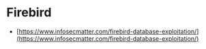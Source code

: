 # Firebird

* [https://www.infosecmatter.com/firebird-database-exploitation/](https://www.infosecmatter.com/firebird-database-exploitation/)

